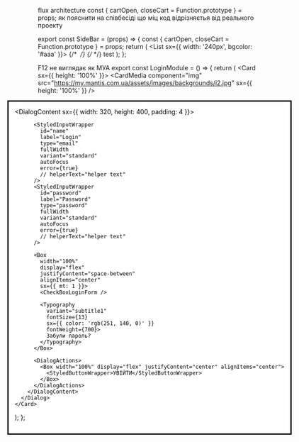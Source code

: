 flux architecture
const { cartOpen, closeCart = Function.prototype } = props;
як пояснити на співбесіді що міц код відрізняєтья від реального проекту

export const SideBar = (props) => {
  const { cartOpen, closeCart = Function.prototype } = props;
  return (
    <Drawer anchor="left" open={cartOpen} onClose={closeCart}>
      <List sx={{ width: '240px', bgcolor: '#aaa' }}>
        <ListItem>
          {/* <img
            src="https://my.mantis.com.ua/assets/images/logo/shop_logo_big.png"
            alt=""
            className="login__form__img"
          /> */}
          {/* <ListItemIcon></ListItemIcon> */}
          <ListItemText primary="Mantis B2B" />
          <Typography>test</Typography>
        </ListItem>
        <SideBarItem />
      </List>
    </Drawer>
  );
};

F12 не виглядає як МУА
export const LoginModule = () => {
  return (
    <Card sx={{ height: '100%' }}>
      <CardMedia
        component="img"
        src="https://my.mantis.com.ua/assets/images/backgrounds/i2.jpg"
        sx={{ height: '100%' }}
      />
      <Dialog open aria-label="login">
        <DialogContent sx={{ width: 320, height: 400, padding: 4 }}>
          <img
            src="https://my.mantis.com.ua/assets/images/logo/shop_logo_big.png"
            alt=""
            className="login__form__img"
          />

          <StyledInputWrapper
            id="name"
            label="Login"
            type="email"
            fullWidth
            variant="standard"
            autoFocus
            error={true}
            // helperText="helper text"
          />
          <StyledInputWrapper
            id="password"
            label="Password"
            type="password"
            fullWidth
            variant="standard"
            autoFocus
            error={true}
            // helperText="helper text"
          />

          <Box
            width="100%"
            display="flex"
            justifyContent="space-between"
            alignItems="center"
            sx={{ mt: 1 }}>
            <CheckBoxLoginForm />

            <Typography
              variant="subtitle1"
              fontSize={13}
              sx={{ color: 'rgb(251, 140, 0)' }}
              fontWeight={700}>
              Забули пароль?
            </Typography>
          </Box>

          <DialogActions>
            <Box width="100%" display="flex" justifyContent="center" alignItems="center">
              <StyledButtonWrapper>УВІЙТИ</StyledButtonWrapper>
            </Box>
          </DialogActions>
        </DialogContent>
      </Dialog>
    </Card>
  );
};